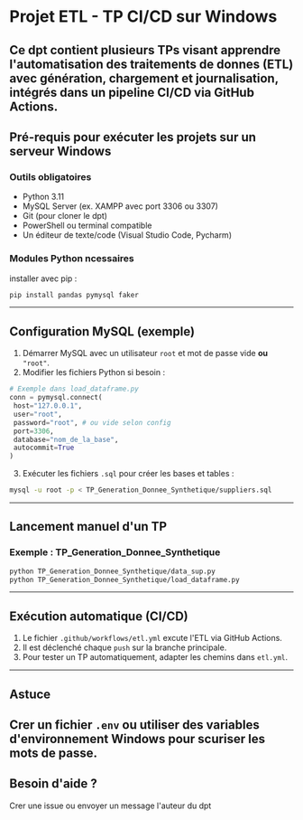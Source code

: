 # Projet ETL - TP CI/CD sur Windows

Ce dpt contient plusieurs TPs visant apprendre l'automatisation des traitements de donnes (ETL) avec
génération, chargement et journalisation, intégrés dans un pipeline CI/CD via GitHub Actions.
---

## Pré-requis pour exécuter les projets sur un serveur **Windows**

### Outils obligatoires

- Python 3.11
- MySQL Server (ex. XAMPP avec port 3306 ou 3307)
- Git (pour cloner le dpt)
- PowerShell ou terminal compatible
- Un éditeur de texte/code (Visual Studio Code, Pycharm)
  
### Modules Python ncessaires

 installer avec pip :
 
```bash
pip install pandas pymysql faker

```
---
## Configuration MySQL (exemple)
1. Démarrer MySQL avec un utilisateur `root` et mot de passe vide **ou** `"root"`.
2. Modifier les fichiers Python si besoin :
   
```python
# Exemple dans load_dataframe.py
conn = pymysql.connect(
 host="127.0.0.1",
 user="root",
 password="root", # ou vide selon config
 port=3306,
 database="nom_de_la_base",
 autocommit=True
)
```
3. Exécuter les fichiers `.sql` pour créer les bases et tables :
   
```bash
mysql -u root -p < TP_Generation_Donnee_Synthetique/suppliers.sql
```
---
## Lancement manuel d'un TP

### Exemple : TP_Generation_Donnee_Synthetique

```bash
python TP_Generation_Donnee_Synthetique/data_sup.py
python TP_Generation_Donnee_Synthetique/load_dataframe.py
```
---
## Exécution automatique (CI/CD)

1. Le fichier `.github/workflows/etl.yml` excute l'ETL via GitHub Actions.
2. Il est déclenché chaque `push` sur la branche principale.
3. Pour tester un TP automatiquement, adapter les chemins dans `etl.yml`.
---
## Astuce

Crer un fichier `.env` ou utiliser des variables d'environnement Windows pour scuriser les mots de passe.
---
## Besoin d'aide ?

Crer une issue ou envoyer un message l'auteur du dpt
